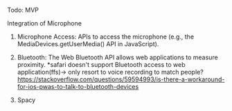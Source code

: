 Todo: MVP 

Integration of  Microphone
1. Microphone Access:
APIs to access the microphone (e.g., the MediaDevices.getUserMedia() API in JavaScript).

2. Bluetooth:
The Web Bluetooth API allows web applications to measure proximity.
*safari doesn't support Bluetooth access to web application(ffs)-> only resort to voice recording to match people?
https://stackoverflow.com/questions/59594993/is-there-a-workaround-for-ios-pwas-to-talk-to-bluetooth-devices

3. Spacy
